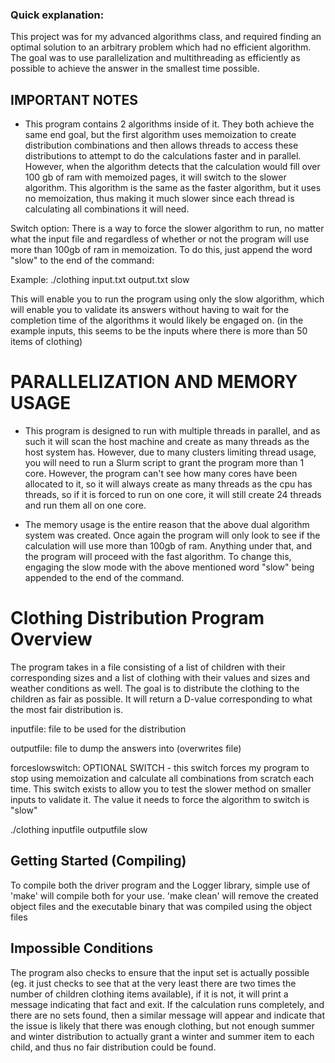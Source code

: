 ### Quick explanation:
  This project was for my advanced algorithms class, and required finding an optimal solution to an arbitrary problem which had no efficient algorithm.
  The goal was to use parallelization and multithreading as efficiently as possible to achieve the answer in the smallest time possible.

## IMPORTANT NOTES

- This program contains 2 algorithms inside of it. They both achieve the same end goal, but
the first algorithm uses memoization to create distribution combinations and then allows threads
to access these distributions to attempt to do the calculations faster and in parallel. However, when
the algorithm detects that the calculation would fill over 100 gb of ram with memoized pages, it will
switch to the slower algorithm. This algorithm is the same as the faster algorithm, but it uses no
memoization, thus making it much slower since each thread is calculating all combinations it will need.

Switch option: There is a way to force the slower algorithm to run, no matter what the input file and regardless
of whether or not the program will use more than 100gb of ram in memoization. To do this, just append the word
"slow" to the end of the command:

Example:
./clothing input.txt output.txt slow

This will enable you to run the program using only the slow algorithm, which will enable you to validate its 
answers without having to wait for the completion time of the algorithms it would likely be engaged on.
(in the example inputs, this seems to be the inputs where there is more than 50 items of clothing)

# PARALLELIZATION AND MEMORY USAGE

- This program is designed to run with multiple threads in parallel, and as such it will scan the 
host machine and create as many threads as the host system has. However, due to many clusters limiting
thread usage, you will need to run a Slurm script to grant the program more than 1 core. However, 
the program can't see how many cores have been allocated to it, so it will always create as many threads
as the cpu has threads, so if it is forced to run on one core, it will still create 24 threads and run
them all on one core. 

- The memory usage is the entire reason that the above dual algorithm system was created. Once again the program
will only look to see if the calculation will use more than 100gb of ram. Anything under that, and the
program will proceed with the fast algorithm. To change this, engaging the slow mode with the above 
mentioned word "slow" being appended to the end of the command.

# Clothing Distribution Program Overview

The program takes in a file consisting of a list of children with their corresponding sizes
and a list of clothing with their values and sizes and weather conditions as well. The goal is to 
distribute the clothing to the children as fair as possible. It will return a D-value corresponding
to what the most fair distribution is.

inputfile: file to be used for the distribution

outputfile: file to dump the answers into (overwrites file)

forceslowswitch: OPTIONAL SWITCH - this switch forces my program to stop using memoization and calculate
                                   all combinations from scratch each time. This switch exists to allow 
                                   you to test the slower method on smaller inputs to validate it. The value
                                   it needs to force the algorithm to switch is "slow"

./clothing inputfile outputfile slow


## Getting Started (Compiling)

To compile both the driver program and the Logger library, simple use of 'make'
will compile both for your use. 'make clean' will remove the created object files and the
executable binary that was compiled using the object files

## Impossible Conditions
The program also checks to ensure that the input set is actually possible (eg. it just checks to see 
that at the very least there are two times the number of children clothing items available), if it is
not, it will print a message indicating that fact and exit. If the calculation runs completely, and there
are no sets found, then a similar message will appear and indicate that the issue is likely that there
was enough clothing, but not enough summer and winter distribution to actually grant a winter and summer
item to each child, and thus no fair distribution could be found.
